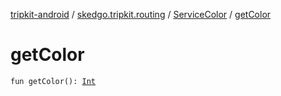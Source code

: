 [tripkit-android](../../index.md) / [skedgo.tripkit.routing](../index.md) / [ServiceColor](index.md) / [getColor](./get-color.md)

# getColor

`fun getColor(): `[`Int`](https://kotlinlang.org/api/latest/jvm/stdlib/kotlin/-int/index.html)